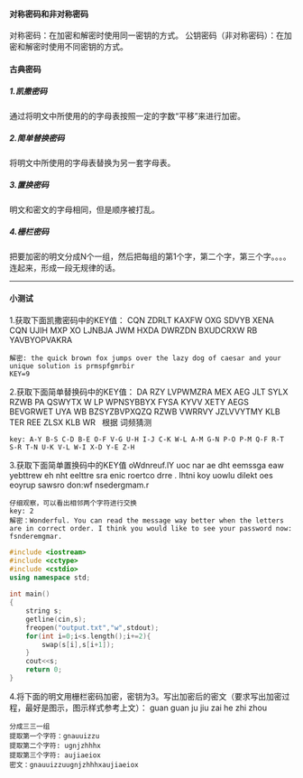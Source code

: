#### 对称密码和非对称密码

对称密码：在加密和解密时使用同一密钥的方式。 公钥密码（非对称密码）：在加密和解密时使用不同密钥的方式。



#### 古典密码

##### 1.凯撒密码

通过将明文中所使用的的字母表按照一定的字数“平移”来进行加密。



##### 2.简单替换密码

将明文中所使用的字母表替换为另一套字母表。



##### 3.置换密码

明文和密文的字母相同，但是顺序被打乱。



##### 4.栅栏密码

把要加密的明文分成N个一组，然后把每组的第1个字，第二个字，第三个字。。。。连起来，形成一段无规律的话。



---

#### 小测试

1.获取下面凯撒密码中的KEY值：
CQN ZDRLT KAXFW OXG SDVYB XENA CQN UJIH MXP XO LJNBJA JWM HXDA DWRZDN BXUDCRXW RB YAVBYOPVAKRA

[凯撒加解密]: http://www.zjslove.com/3.decode/

```
解密: the quick brown fox jumps over the lazy dog of caesar and your unique solution is prmspfgmrbir
KEY=9
```



2.获取下面简单替换码中的KEY值：
DA RZY LVPWMZRA MEX AEG JLT SYLX RZWB PA QSWYTX W LP WPNSYBBYX FYSA KYVV XETY AEGS BEVGRWET UYA WB BZSYZBVPXQZQ RZWB VWRRVY JZLVVYTMY KLB TER REE ZLSX KLB WR
 
根据 词频猜测
```
key: A-Y B-S C-D B-E O-F V-G U-H I-J C-K W-L A-M G-N P-O P-M Q-F R-T S-R T-N U-K V-L W-I X-D Y-E Z-H
```



3.获取下面简单置换码中的KEY值
oWdnreuf.lY uoc nar ae dht eemssga eaw yebttrew eh nht eelttre sra enic roertco drre . Ihtni koy uowlu dilekt  oes eoyrup sawsro don:wf nsedergmam.r

```
仔细观察，可以看出相邻两个字符进行交换
key: 2
解密：Wonderful. You can read the message way better when the letters are in correct order. I think you would like to see your password now: fsnderemgmar.
```

```c++
#include <iostream>
#include <cctype>
#include <cstdio>
using namespace std;
 
int main()
{
    string s;
    getline(cin,s);
    freopen("output.txt","w",stdout);
    for(int i=0;i<s.length();i+=2){
        swap(s[i],s[i+1]);
    }
    cout<<s;
    return 0;
}
```



4.将下面的明文用栅栏密码加密，密钥为3。写出加密后的密文（要求写出加密过程，最好是图示，图示样式参考上文）：
guan guan ju jiu zai he zhi zhou

```
分成三三一组
提取第一个字符：gnauuizzu
提取第二个字符: ugnjzhhhx
提取第三个字符: aujiaeiox
密文：gnauuizzuugnjzhhhxaujiaeiox
```








